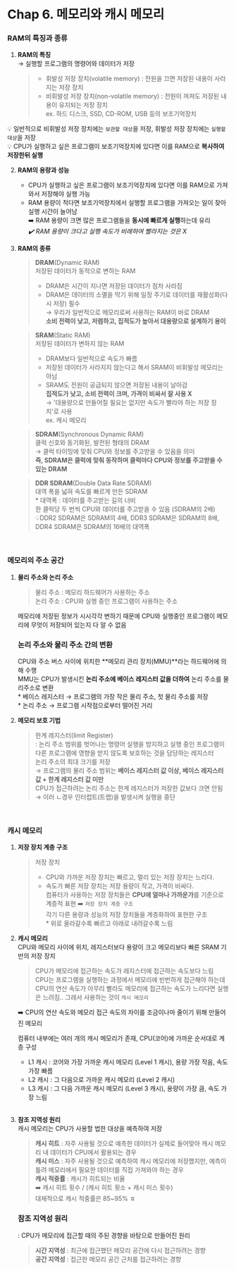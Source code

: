 # Chap 6. 메모리와 캐시 메모리

### RAM의 특징과 종류

1. **RAM의 특징**  
   → 실행할 프로그램의 명령어와 데이터가 저장
   > - 휘발성 저장 장치(volatile memory) : 전원을 끄면 저장된 내용이 사라지는 저장 장치
   > - 비휘발성 저장 장치(non-volatile memory) : 전원이 꺼져도 저장된 내용이 유지되는 저장 장치  
   >   ex. 하드 디스크, SSD, CD-ROM, USB 등의 보조기억장치

💡 일반적으로 비휘발성 저장 장치에는 `보관할 대상`을 저장, 휘발성 저장 장치에는 `실행할 대상`을 저장  
💡 CPU가 실행하고 싶은 프로그램이 보조기억장치에 있다면 이를 RAM으로 **복사하여 저장한뒤 실행**

2. **RAM의 용량과 성능**

   - CPU가 실행하고 싶은 프로그램이 보조기억장치에 있다면 이를 RAM으로 가져와서 저장해야 실행 가능
   - RAM 용량이 적다면 보조기억장치에서 실행할 프로그램을 가져오는 일이 잦아 실행 시간이 늘어남  
      ➡️ RAM 용량이 크면 많은 프로그램들을 **동시에 빠르게 실행**하는데 유리  
     _✔️ RAM 용량이 크다고 실행 속도가 비례하여 빨라지는 것은 X_

3. **RAM의 종류**

   > **DRAM**(Dynamic RAM)  
   > 저장된 데이터가 동적으로 변하는 RAM
   >
   > - DRAM은 시간이 지나면 저장된 데이터가 점차 사라짐
   > - DRAM은 데이터의 소멸을 막기 위해 일정 주기로 데이터를 재활성화(다시 저장) 필수  
   >   → 우리가 일반적으로 메모리로써 사용하는 RAM이 바로 DRAM  
   >    **소비 전력이 낮고, 저렴하고, 집적도가 높아서 대용량으로 설계하기 용이**

   > **SRAM**(Static RAM)  
   > 저장된 데이터가 변하지 않는 RAM
   >
   > - DRAM보다 일반적으로 속도가 빠름
   > - 저장된 데이터가 사라지지 않는다고 해서 SRAM이 비휘발성 메모리는 아님
   > - SRAM도 전원이 공급되지 않으면 저장된 내용이 날아감  
   >   **집적도가 낮고, 소비 전력이 크며, 가격이 비싸서 잘 사용 X**  
   >   → '대용량으로 만들어질 필요는 없지만 속도가 빨라야 하는 저장 장치'로 사용  
   >    ex. 캐시 메모리

   > **SDRAM**(Synchronous Dynamic RAM)  
   > 클럭 신호와 동기화된, 발전된 형태의 DRAM  
   > → 클럭 타이밍에 맞춰 CPU와 정보를 주고받을 수 있음을 의미  
   > **즉, SDRAM은 클럭에 맞춰 동작하며 클럭마다 CPU와 정보를 주고받을 수 있는 DRAM**

   > **DDR SDRAM**(Double Data Rate SDRAM)  
   > 대역 폭을 넓혀 속도를 빠르게 만든 SDRAM  
   > \* 대역폭 : 데이터를 주고받는 길의 너비  
   > 한 클럭당 두 번씩 CPU와 데이터를 주고받을 수 있음 (SDRAM의 2배)  
   > 💡DDR2 SDRAM은 SDRAM의 4배, DDR3 SDRAM은 SDRAM의 8배, DDR4 SDRAM은 SDRAM의 16배의 대역폭

<br>

### 메모리의 주소 공간

1. **물리 주소와 논리 주소**

   > 물리 주소 : 메모리 하드웨어가 사용하는 주소  
   > 논리 주소 : CPU와 실행 중인 프로그램이 사용하는 주소

   메모리에 저장된 정보가 시시각각 변하기 때문에 CPU와 실행중인 프로그램이 메모리에 무엇이 저장되어 있는지 다 알 수 없음

   ### 논리 주소와 물리 주소 간의 변환

   CPU와 주소 버스 사이에 위치한 **메모리 관리 장치(MMU)**라는 하드웨어에 의해 수행  
   MMU는 CPU가 발생시킨 **논리 주소에 베이스 레지스터 값을 더하여** 논리 주소를 물리주소로 변환  
   \* 베이스 레지스터 → 프로그램의 가장 작은 물리 주소, 첫 물리 주소를 저장  
   \* 논리 주소 → 프로그램 시작점으로부터 떨어진 거리

2. **메모리 보호 기법**
   > 한계 레지스터(limit Register)  
   > : 논리 주소 범위를 벗어나는 명령어 실행을 방지하고 실행 중인 프로그램이 다른 프로그램에 영향을 받지 않도록 보호하는 것을 담당하는 레지스터  
   > 논리 주소의 최대 크기를 저장  
   > → 프로그램의 물리 주소 범위는 **베이스 레지스터 값 이상, 베이스 레지스터 값 + 한계 레지스터 값 미만**  
   > CPU가 접근하려는 논리 주소는 한계 레지스터가 저장한 값보다 크면 안됨 → 이러 ㄴ경우 인터럽트(트랩)을 발생시켜 실행을 중단

<br>

### 캐시 메모리

1. **저장 장치 계층 구조**

   > 저장 장치
   >
   > - CPU와 가까운 저장 장치는 빠르고, 멀리 있는 저장 장치는 느리다.
   > - 속도가 빠른 저장 장치는 저장 용량이 작고, 가격이 비싸다.  
   >   컴퓨터가 사용하는 저장 장치들은 **CPU에 얼마나 가까운가**를 기준으로 계층적 표현 ➡️ `저장 장치 계층 구조`  
   >   각기 다른 용량과 성능의 저장 장치들을 계층화하여 표현한 구조  
   >   \* 위로 올라갈수록 빠르고 아래로 내려갈수록 느림

2. **캐시 메모리**  
    CPU와 메모리 사이에 위치, 레지스터보다 용량이 크고 메모리보다 빠른 SRAM 기반의 저장 장치

   > CPU가 메모리에 접근하는 속도가 레지스터에 접근하는 속도보다 느림  
   > CPU는 프로그램을 실행하는 과정에서 메모리에 빈번하게 접근해야 하는데 CPU의 연산 속도가 아무리 빨라도 메모리에 접근하는 속도가 느리다면 실행은 느려짐.. 그래서 사용하는 것이 `캐시 메모리`

   ➡️ CPU의 연산 속도와 메모리 접근 속도의 차이를 조금이나마 줄이기 위해 만들어진 메모리

   컴퓨터 내부에는 여러 개의 캐시 메모리가 존재, CPU(코어)에 가까운 순서대로 계층 구성

   - L1 캐시 : 코어와 가장 가까운 캐시 메모리 (Level 1 캐시), 용량 가장 작음, 속도 가장 빠름
   - L2 캐시 : 그 다음으로 가까운 캐시 메모리 (Level 2 캐시)
   - L3 캐시 : 그 다음 가까운 캐시 메모리 (Level 3 캐시), 용량이 가장 큼, 속도 가장 느림  
     <br>

3. **참조 지역성 원리**  
   캐시 메모리는 CPU가 사용할 법한 대상을 예측하여 저장
   > **캐시 히트** : 자주 사용될 것으로 예측한 데이터가 실제로 들어맞아 캐시 메모리 내 데이터가 CPU에서 활용되는 경우  
   > **캐시 미스** : 자주 사용될 것으로 예측하여 캐시 메모리에 저장했지만, 예측이 틀려 메모리에서 필요한 데이터를 직접 가져와야 하는 경우  
   > **캐시 적중률** : 캐시가 히트되는 비율  
   > ➡️ 캐시 히트 횟수 / (캐시 히트 횟소 + 캐시 미스 횟수)  
   > 대체적으로 캐시 적중률은 85~95% ㅍ
   ### 참조 지역성 원리
   : CPU가 메모리에 접근할 때의 주된 경향을 바탕으로 만들어진 원리
   > **시간 지역성** : 최근에 접근했던 메모리 공간에 다시 접근하려는 경향  
   > **공간 지역성** : 접근한 메모리 공간 근처를 접근하려는 경향
